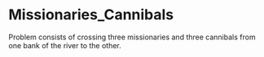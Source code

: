 # Missionaries_Cannibals
Problem consists of crossing three missionaries and three cannibals  from one bank of the river to the other.
